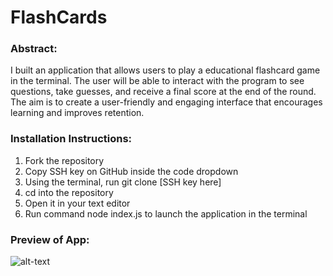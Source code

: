 # FlashCards 

### Abstract:
I built an application that allows users to play a educational flashcard game in the terminal. The user will be able to interact with the program to see questions, take guesses, and receive a final score at the end of the round. The aim is to create a user-friendly and engaging interface that encourages learning and improves retention.

### Installation Instructions:
1. Fork the repository
2. Copy SSH key on GitHub inside the code dropdown
3. Using the terminal, run git clone [SSH key here]
4. cd into the repository
5. Open it in your text editor
6. Run command node index.js to launch the application in the terminal

### Preview of App:
![alt-text](https://media.giphy.com/media/DXj0Uj4DzkAjaQ0JMC/giphy.gif)